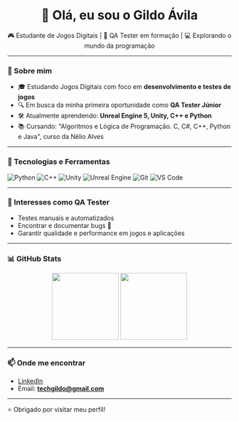 <h1 align="center">👋 Olá, eu sou o Gildo Ávila</h1>

<p align="center">
  🎮 Estudante de Jogos Digitais | 🧪 QA Tester em formação | 💻 Explorando o mundo da programação
</p>

---

### 🧠 Sobre mim
- 🎓 Estudando Jogos Digitais com foco em **desenvolvimento e testes de jogos**
- 🔍 Em busca da minha primeira oportunidade como **QA Tester Júnior**
- 🛠️ Atualmente aprendendo: **Unreal Engine 5, Unity, C++ e Python**
- 📚 Cursando: "Algoritmos e Lógica de Programação. C, C#, C++, Python e Java", curso da Nélio Alves

---

### 🚀 Tecnologias e Ferramentas
![Python](https://img.shields.io/badge/-Python-3776AB?style=for-the-badge&logo=python&logoColor=white)
![C++](https://img.shields.io/badge/-C++-00599C?style=for-the-badge&logo=c%2B%2B&logoColor=white)
![Unity](https://img.shields.io/badge/-Unity-000000?style=for-the-badge&logo=unity&logoColor=white)
![Unreal Engine](https://img.shields.io/badge/-Unreal%20Engine-0E1128?style=for-the-badge&logo=unrealengine)
![Git](https://img.shields.io/badge/-Git-F05032?style=for-the-badge&logo=git&logoColor=white)
![VS Code](https://img.shields.io/badge/-VS%20Code-007ACC?style=for-the-badge&logo=visual-studio-code&logoColor=white)

---

### 🧪 Interesses como QA Tester
- Testes manuais e automatizados
- Encontrar e documentar bugs 🐞
- Garantir qualidade e performance em jogos e aplicações

---

### 📊 GitHub Stats
<div align="center">
  <img height="150em" src="https://github-readme-stats.vercel.app/api?username=gildoavila&show_icons=true&theme=radical" />
  <img height="150em" src="https://github-readme-stats.vercel.app/api/top-langs/?username=gildoavila&layout=compact&theme=radical"/>
</div>

---

### 📫 Onde me encontrar
- [LinkedIn](www.linkedin.com/in/gildo-ávila-95b9b231a)
- Email: **techgildo@gmail.com**

---

⭐ Obrigado por visitar meu perfil!
